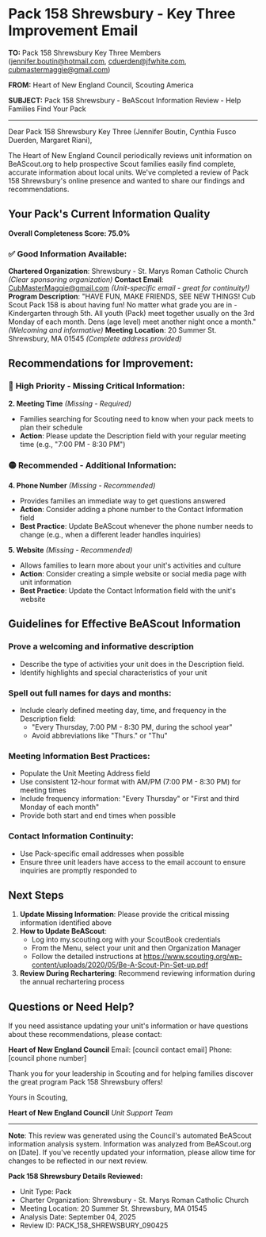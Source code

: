# Pack 158 Shrewsbury - Key Three Improvement Email

**TO:** Pack 158 Shrewsbury Key Three Members (jennifer.boutin@hotmail.com, cduerden@jfwhite.com, cubmastermaggie@gmail.com)

**FROM:** Heart of New England Council, Scouting America

**SUBJECT:** Pack 158 Shrewsbury - BeAScout Information Review - Help Families Find Your Pack

---

Dear Pack 158 Shrewsbury Key Three (Jennifer Boutin, Cynthia Fusco Duerden, Margaret Riani),

The Heart of New England Council periodically reviews unit information on BeAScout.org to help prospective Scout families easily find complete, accurate information about local units. We've completed a review of Pack 158 Shrewsbury's online presence and wanted to share our findings and recommendations.

## Your Pack's Current Information Quality

**Overall Completeness Score: 75.0%**

### ✅ **Good Information Available:**
**Chartered Organization**: Shrewsbury - St. Marys Roman Catholic Church *(Clear sponsoring organization)*
**Contact Email**: CubMasterMaggie@gmail.com *(Unit-specific email - great for continuity!)*
**Program Description**: "HAVE FUN, MAKE FRIENDS, SEE NEW THINGS! Cub Scout Pack 158 is about having fun! No matter what grade you are in - Kindergarten through 5th. All youth (Pack) meet together usually on the 3rd Monday of each month. Dens (age level) meet another night once a month." *(Welcoming and informative)*
**Meeting Location**: 20 Summer St. Shrewsbury, MA 01545 *(Complete address provided)*

## Recommendations for Improvement:

### 🔴 **High Priority - Missing Critical Information:**

**2. Meeting Time** *(Missing - Required)*
- Families searching for Scouting need to know when your pack meets to plan their schedule
- **Action**: Please update the Description field with your regular meeting time (e.g., "7:00 PM - 8:30 PM")

### 🟡 **Recommended - Additional Information:**

**4. Phone Number** *(Missing - Recommended)*
- Provides families an immediate way to get questions answered
- **Action**: Consider adding a phone number to the Contact Information field
- **Best Practice**: Update BeAScout whenever the phone number needs to change (e.g., when a different leader handles inquiries)

**5. Website** *(Missing - Recommended)*
- Allows families to learn more about your unit's activities and culture
- **Action**: Consider creating a simple website or social media page with unit information
- **Best Practice**: Update the Contact Information field with the unit's website

## Guidelines for Effective BeAScout Information

### **Prove a welcoming and informative description**
- Describe the type of activities your unit does in the Description field.
- Identify highlights and special characteristics of your unit

### **Spell out full names for days and months:**
- Include clearly defined meeting day, time, and frequency in the Description field:
  - "Every Thursday, 7:00 PM - 8:30 PM, during the school year"
  - Avoid abbreviations like "Thurs." or "Thu"

### **Meeting Information Best Practices:**
- Populate the Unit Meeting Address field
- Use consistent 12-hour format with AM/PM (7:00 PM - 8:30 PM) for meeting times
- Include frequency information: "Every Thursday" or "First and third Monday of each month"
- Provide both start and end times when possible

### **Contact Information Continuity:**
- Use Pack-specific email addresses when possible
- Ensure three unit leaders have access to the email account to ensure inquiries are promptly responded to

## Next Steps

1. **Update Missing Information**: Please provide the critical missing information identified above
2. **How to Update BeAScout**: 
   - Log into my.scouting.org with your ScoutBook credentials
   - From the Menu, select your unit and then Organization Manager
   - Follow the detailed instructions at
     https://www.scouting.org/wp-content/uploads/2020/05/Be-A-Scout-Pin-Set-up.pdf
3. **Review During Rechartering**: Recommend reviewing information during the annual rechartering process

## Questions or Need Help?

If you need assistance updating your unit's information or have questions about these recommendations, please contact:

**Heart of New England Council**
Email: [council contact email]
Phone: [council phone number]

Thank you for your leadership in Scouting and for helping families discover the great program Pack 158 Shrewsbury offers!

Yours in Scouting,

**Heart of New England Council**
*Unit Support Team*

---

**Note**: This review was generated using the Council's automated BeAScout information analysis system. Information was analyzed from BeAScout.org on [Date]. If you've recently updated your information, please allow time for changes to be reflected in our next review.

**Pack 158 Shrewsbury Details Reviewed:**
- Unit Type: Pack
- Charter Organization: Shrewsbury - St. Marys Roman Catholic Church
- Meeting Location: 20 Summer St. Shrewsbury, MA 01545
- Analysis Date: September 04, 2025
- Review ID: PACK_158_SHREWSBURY_090425